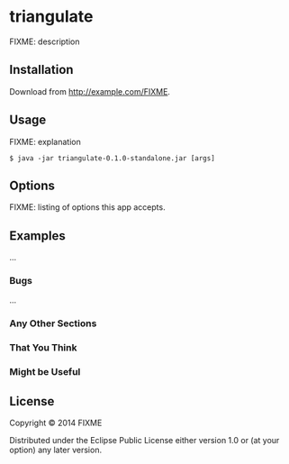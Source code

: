 # triangulate

FIXME: description

## Installation

Download from http://example.com/FIXME.

## Usage

FIXME: explanation

    $ java -jar triangulate-0.1.0-standalone.jar [args]

## Options

FIXME: listing of options this app accepts.

## Examples

...

### Bugs

...

### Any Other Sections
### That You Think
### Might be Useful

## License

Copyright © 2014 FIXME

Distributed under the Eclipse Public License either version 1.0 or (at
your option) any later version.

